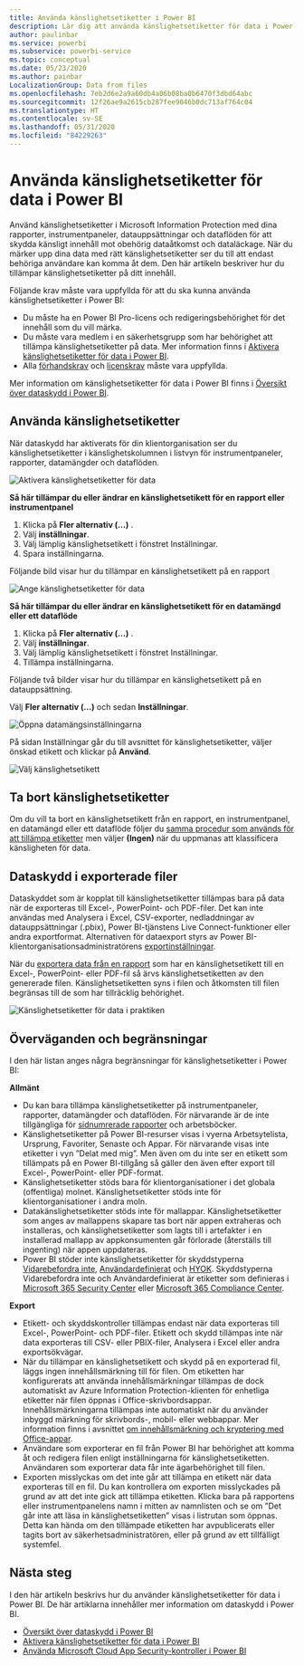 ```yaml
---
title: Använda känslighetsetiketter i Power BI
description: Lär dig att använda känslighetsetiketter för data i Power BI
author: paulinbar
ms.service: powerbi
ms.subservice: powerbi-service
ms.topic: conceptual
ms.date: 05/23/2020
ms.author: painbar
LocalizationGroup: Data from files
ms.openlocfilehash: 7eb2d6e2a9a60db4a06b08ba0b6470f3dbd64abc
ms.sourcegitcommit: 12f26ae9a2615cb287fee9046b0dc713af764c04
ms.translationtype: HT
ms.contentlocale: sv-SE
ms.lasthandoff: 05/31/2020
ms.locfileid: "84229263"
---
```

# <a name="apply-data-sensitivity-labels-in-power-bi"></a>Använda känslighetsetiketter för data i Power BI

Använd känslighetsetiketter i Microsoft Information Protection med dina rapporter, instrumentpaneler, datauppsättningar och dataflöden för att skydda känsligt innehåll mot obehörig dataåtkomst och dataläckage. När du märker upp dina data med rätt känslighetsetiketter ser du till att endast behöriga användare kan komma åt dem. Den här artikeln beskriver hur du tillämpar känslighetsetiketter på ditt innehåll.

Följande krav måste vara uppfyllda för att du ska kunna använda känslighetsetiketter i Power BI:
* Du måste ha en Power BI Pro-licens och redigeringsbehörighet för det innehåll som du vill märka.
* Du måste vara medlem i en säkerhetsgrupp som har behörighet att tillämpa känslighetsetiketter på data. Mer information finns i [Aktivera känslighetsetiketter för data i Power BI](../admin/service-security-enable-data-sensitivity-labels.md#enable-data-sensitivity-labels).
* Alla [förhandskrav](../admin/service-security-data-protection-overview.md#requirements-for-using-sensitivity-labels-in-power-bi) och [licenskrav](../admin/service-security-data-protection-overview.md#licensing) måste vara uppfyllda.

Mer information om känslighetsetiketter för data i Power BI finns i [Översikt över dataskydd i Power BI](../admin/service-security-data-protection-overview.md).

## <a name="applying-sensitivity-labels"></a>Använda känslighetsetiketter

När dataskydd har aktiverats för din klientorganisation ser du känslighetsetiketter i känslighetskolumnen i listvyn för instrumentpaneler, rapporter, datamängder och dataflöden.

![Aktivera känslighetsetiketter för data](media/service-security-apply-data-sensitivity-labels/apply-data-sensitivity-labels-01.png)

**Så här tillämpar du eller ändrar en känslighetsetikett för en rapport eller instrumentpanel**
1. Klicka på **Fler alternativ (...)** .
1. Välj **inställningar**.
1. Välj lämplig känslighetsetikett i fönstret Inställningar.
1. Spara inställningarna.

Följande bild visar hur du tillämpar en känslighetsetikett på en rapport

![Ange känslighetsetiketter för data](media/service-security-apply-data-sensitivity-labels/apply-data-sensitivity-labels-02.png)

**Så här tillämpar du eller ändrar en känslighetsetikett för en datamängd eller ett dataflöde**

1. Klicka på **Fler alternativ (...)** .
1. Välj **inställningar**.
1. Välj lämplig känslighetsetikett i fönstret Inställningar.
1. Tillämpa inställningarna.

Följande två bilder visar hur du tillämpar en känslighetsetikett på en datauppsättning.

Välj **Fler alternativ (...)** och sedan **Inställningar**.

![Öppna datamängsinställningarna](media/service-security-apply-data-sensitivity-labels/apply-data-sensitivity-labels-05.png)

På sidan Inställningar går du till avsnittet för känslighetsetiketter, väljer önskad etikett och klickar på **Använd**.

![Välj känslighetsetikett](media/service-security-apply-data-sensitivity-labels/apply-data-sensitivity-labels-06.png)

## <a name="removing-sensitivity-labels"></a>Ta bort känslighetsetiketter
Om du vill ta bort en känslighetsetikett från en rapport, en instrumentpanel, en datamängd eller ett dataflöde följer du [samma procedur som används för att tillämpa etiketter](#applying-sensitivity-labels) men väljer **(Ingen)** när du uppmanas att klassificera känsligheten för data. 

## <a name="data-protection-in-exported-files"></a>Dataskydd i exporterade filer

Dataskyddet som är kopplat till känslighetsetiketter tillämpas bara på data när de exporteras till Excel-, PowerPoint- och PDF-filer. Det kan inte användas med Analysera i Excel, CSV-exporter, nedladdningar av datauppsättningar (.pbix), Power BI-tjänstens Live Connect-funktioner eller andra exportformat. Alternativen för dataexport styrs av Power BI-klientorganisationsadministratörens [exportinställningar](../service-admin-portal.md#export-and-sharing-settings).

När du [exportera data från en rapport](https://docs.microsoft.com/power-bi/consumer/end-user-export) som har en känslighetsetikett till en Excel-, PowerPoint- eller PDF-fil så ärvs känslighetsetiketten av den genererade filen. Känslighetsetiketten syns i filen och åtkomsten till filen begränsas till de som har tillräcklig behörighet.

![Känslighetsetiketter för data i praktiken](media/service-security-apply-data-sensitivity-labels/apply-data-sensitivity-labels-04b.png)

## <a name="considerations-and-limitations"></a>Överväganden och begränsningar

I den här listan anges några begränsningar för känslighetsetiketter i Power BI:

**Allmänt**
* Du kan bara tillämpa känslighetsetiketter på instrumentpaneler, rapporter, datamängder och dataflöden. För närvarande är de inte tillgängliga för [sidnumrerade rapporter](../paginated-reports/report-builder-power-bi.md) och arbetsböcker.
* Känslighetsetiketter på Power BI-resurser visas i vyerna Arbetsytelista, Ursprung, Favoriter, Senaste och Appar. För närvarande visas inte etiketter i vyn ”Delat med mig”. Men även om du inte ser en etikett som tillämpats på en Power BI-tillgång så gäller den även efter export till Excel-, PowerPoint- eller PDF-format.
* Känslighetsetiketter stöds bara för klientorganisationer i det globala (offentliga) molnet. Känslighetsetiketter stöds inte för klientorganisationer i andra moln.
* Datakänslighetsetiketter stöds inte för mallappar. Känslighetsetiketter som anges av mallappens skapare tas bort när appen extraheras och installeras, och känslighetsetiketter som lagts till i artefakter i en installerad mallapp av appkonsumenten går förlorade (återställs till ingenting) när appen uppdateras.
* Power BI stöder inte känslighetsetiketter för skyddstyperna [Vidarebefordra inte](https://docs.microsoft.com/microsoft-365/compliance/encryption-sensitivity-labels?view=o365-worldwide#let-users-assign-permissions), [Användardefinierat](https://docs.microsoft.com/microsoft-365/compliance/encryption-sensitivity-labels?view=o365-worldwide#let-users-assign-permissions) och [HYOK](https://docs.microsoft.com/azure/information-protection/configure-adrms-restrictions). Skyddstyperna Vidarebefordra inte och Användardefinierat är etiketter som definieras i [Microsoft 365 Security Center](https://security.microsoft.com/) eller [Microsoft 365 Compliance Center](https://compliance.microsoft.com/).

**Export**
* Etikett- och skyddskontroller tillämpas endast när data exporteras till Excel-, PowerPoint- och PDF-filer. Etikett och skydd tillämpas inte när data exporteras till CSV- eller PBIX-filer, Analysera i Excel eller andra exportsökvägar.
* När du tillämpar en känslighetsetikett och skydd på en exporterad fil, läggs ingen innehållsmärkning till för filen. Om etiketten har konfigurerats att använda innehållsmärkningar tillämpas de dock automatiskt av Azure Information Protection-klienten för enhetliga etiketter när filen öppnas i Office-skrivbordsappar. Innehållsmärkningarna tillämpas inte automatiskt när du använder inbyggd märkning för skrivbords-, mobil- eller webbappar. Mer information finns i avsnittet [om innehållsmärkning och kryptering med Office-appar](https://docs.microsoft.com/microsoft-365/compliance/sensitivity-labels-office-apps?view=o365-worldwide#when-office-apps-apply-content-marking-and-encryption).
* Användare som exporterar en fil från Power BI har behörighet att komma åt och redigera filen enligt inställningarna för känslighetsetiketten. Användaren som exporterar data får inte ägarbehörighet till filen.
* Exporten misslyckas om det inte går att tillämpa en etikett när data exporteras till en fil. Du kan kontrollera om exporten misslyckades på grund av att det inte gick att tillämpa etiketten. Klicka bara på rapportens eller instrumentpanelens namn i mitten av namnlisten och se om ”Det går inte att läsa in känslighetsetiketten” visas i listrutan som öppnas. Detta kan hända om den tillämpade etiketten har avpublicerats eller tagits bort av säkerhetsadministratören, eller på grund av ett tillfälligt systemfel.

## <a name="next-steps"></a>Nästa steg

I den här artikeln beskrivs hur du använder känslighetsetiketter för data i Power BI. De här artiklarna innehåller mer information om dataskydd i Power BI. 

* [Översikt över dataskydd i Power BI](../admin/service-security-data-protection-overview.md)
* [Aktivera känslighetsetiketter för data i Power BI](../admin/service-security-enable-data-sensitivity-labels.md)
* [Använda Microsoft Cloud App Security-kontroller i Power BI](../admin/service-security-using-microsoft-cloud-app-security-controls.md)
